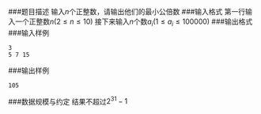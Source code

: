 ###题目描述
输入$n$个正整数，请输出他们的最小公倍数
###输入格式
第一行输入一个正整数$n( 2 \leq n \leq 10)$
接下来输入$n$个数$a_i(1 \leq a_i \leq 100000)$
###输出格式
###输入样例
```
3
5 7 15
```
###输出样例
```
105
```
###数据规模与约定
结果不超过$2^{31} - 1$